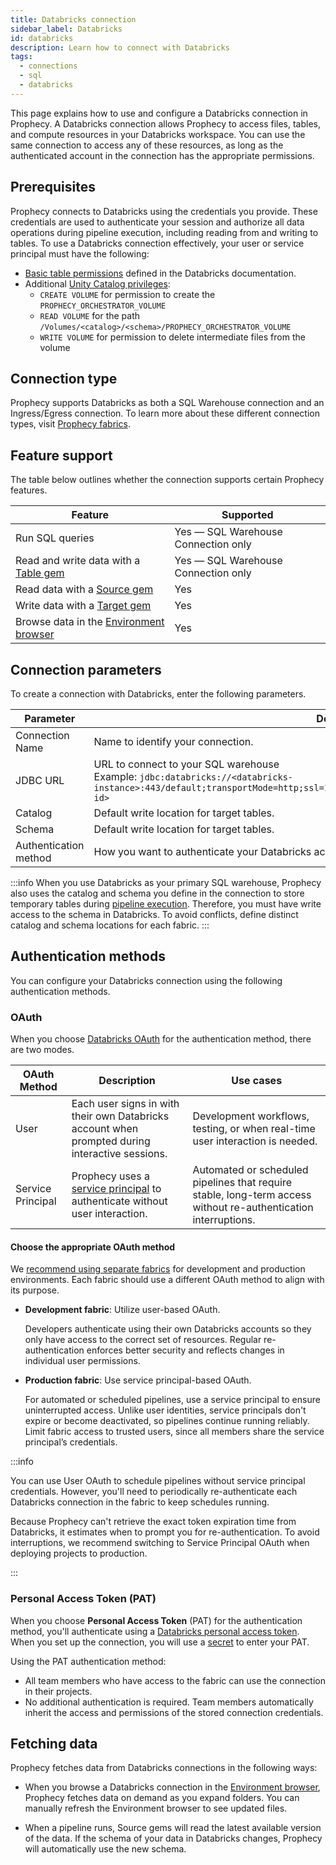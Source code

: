 ```yaml
---
title: Databricks connection
sidebar_label: Databricks
id: databricks
description: Learn how to connect with Databricks
tags:
  - connections
  - sql
  - databricks
---
```


This page explains how to use and configure a Databricks connection in Prophecy. A Databricks connection allows Prophecy to access files, tables, and compute resources in your Databricks workspace. You can use the same connection to access any of these resources, as long as the authenticated account in the connection has the appropriate permissions.

## Prerequisites

Prophecy connects to Databricks using the credentials you provide. These credentials are used to authenticate your session and authorize all data operations during pipeline execution, including reading from and writing to tables. To use a Databricks connection effectively, your user or service principal must have the following:

- [Basic table permissions](https://docs.databricks.com/aws/en/tables/#basic-table-permissions) defined in the Databricks documentation.
- Additional [Unity Catalog privileges](https://docs.databricks.com/aws/en/data-governance/unity-catalog/manage-privileges/privileges):
  - `CREATE VOLUME` for permission to create the `PROPHECY_ORCHESTRATOR_VOLUME`
  - `READ VOLUME` for the path `/Volumes/<catalog>/<schema>/PROPHECY_ORCHESTRATOR_VOLUME`
  - `WRITE VOLUME` for permission to delete intermediate files from the volume

## Connection type

Prophecy supports Databricks as both a SQL Warehouse connection and an Ingress/Egress connection. To learn more about these different connection types, visit [Prophecy fabrics](/administration/fabrics/prophecy-fabrics/#connections).

## Feature support

The table below outlines whether the connection supports certain Prophecy features.

| Feature                                                                        | Supported                           |
| ------------------------------------------------------------------------------ | ----------------------------------- |
| Run SQL queries                                                                | Yes — SQL Warehouse Connection only |
| Read and write data with a [Table gem](/analysts/source-target)                | Yes — SQL Warehouse Connection only |
| Read data with a [Source gem](/analysts/source-target)                         | Yes                                 |
| Write data with a [Target gem](/analysts/source-target)                        | Yes                                 |
| Browse data in the [Environment browser](/analysts/project-editor#environment) | Yes                                 |

## Connection parameters

To create a connection with Databricks, enter the following parameters.

| Parameter             | Description                                                                                                                                                                             |
| --------------------- | --------------------------------------------------------------------------------------------------------------------------------------------------------------------------------------- |
| Connection Name       | Name to identify your connection.                                                                                                                                                       |
| JDBC URL              | URL to connect to your SQL warehouse<br/>Example: `jdbc:databricks://<databricks-instance>:443/default;transportMode=http;ssl=1;AuthMech=3;httpPath=/sql/1.0/warehouses/<warehouse-id>` |
| Catalog               | Default write location for target tables.                                                                                                                                               |
| Schema                | Default write location for target tables.                                                                                                                                               |
| Authentication method | How you want to authenticate your Databricks account. Learn more in [Authentication methods](#authentication-methods).                                                                  |

:::info
When you use Databricks as your primary SQL warehouse, Prophecy also uses the catalog and schema you define in the connection to store temporary tables during [pipeline execution](/analysts/pipeline-execution#external-data-handling). Therefore, you must have write access to the schema in Databricks. To avoid conflicts, define distinct catalog and schema locations for each fabric.
:::

## Authentication methods

You can configure your Databricks connection using the following authentication methods.

### OAuth

When you choose [Databricks OAuth](docs/administration/authentication/databricks-oauth.md) for the authentication method, there are two modes.

| OAuth Method      | Description                                                                                                                                             | Use cases                                                                                                       |
| ----------------- | ------------------------------------------------------------------------------------------------------------------------------------------------------- | --------------------------------------------------------------------------------------------------------------- |
| User              | Each user signs in with their own Databricks account when prompted during interactive sessions.                                                         | Development workflows, testing, or when real-time user interaction is needed.                                   |
| Service Principal | Prophecy uses a [service principal](https://docs.databricks.com/aws/en/admin/users-groups/service-principals) to authenticate without user interaction. | Automated or scheduled pipelines that require stable, long-term access without re-authentication interruptions. |

#### Choose the appropriate OAuth method

We [recommend using separate fabrics](/administration/team-based-access) for development and production environments. Each fabric should use a different OAuth method to align with its purpose.

- **Development fabric**: Utilize user-based OAuth.

  Developers authenticate using their own Databricks accounts so they only have access to the correct set of resources. Regular re-authentication enforces better security and reflects changes in individual user permissions.

- **Production fabric**: Use service principal-based OAuth.

  For automated or scheduled pipelines, use a service principal to ensure uninterrupted access. Unlike user identities, service principals don't expire or become deactivated, so pipelines continue running reliably. Limit fabric access to trusted users, since all members share the service principal’s credentials.

:::info

You can use User OAuth to schedule pipelines without service principal credentials. However, you'll need to periodically re-authenticate each Databricks connection in the fabric to keep schedules running.

Because Prophecy can't retrieve the exact token expiration time from Databricks, it estimates when to prompt you for re-authentication. To avoid interruptions, we recommend switching to Service Principal OAuth when deploying projects to production.

:::

### Personal Access Token (PAT)

When you choose **Personal Access Token** (PAT) for the authentication method, you'll authenticate using a [Databricks personal access token](https://docs.databricks.com/aws/en/dev-tools/auth/pat). When you set up the connection, you will use a [secret](docs/administration/secrets/secrets.md) to enter your PAT.

Using the PAT authentication method:

- All team members who have access to the fabric can use the connection in their projects.
- No additional authentication is required. Team members automatically inherit the access and permissions of the stored connection credentials.

## Fetching data

Prophecy fetches data from Databricks connections in the following ways:

- When you browse a Databricks connection in the [Environment browser](/analysts/pipelines), Prophecy fetches data on demand as you expand folders. You can manually refresh the Environment browser to see updated files.

- When a pipeline runs, Source gems will read the latest available version of the data. If the schema of your data in Databricks changes, Prophecy will automatically use the new schema.

